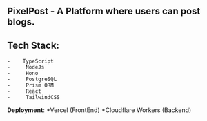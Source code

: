 ## PixelPost - A Platform where users can post blogs.

## Tech Stack:
    -    TypeScript
    -     NodeJs
    -     Hono
    -     PostgreSQL
    -     Prism ORM
    -     React
    -     TailwindCSS

**Deployment**:
    *Vercel (FrontEnd)
    *Cloudflare Workers (Backend)
